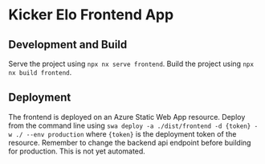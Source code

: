 # Kicker Elo Frontend App

## Development and Build

Serve the project using ``npx nx serve frontend``. Build the project using ``npx nx build frontend``.

## Deployment

The frontend is deployed on an Azure Static Web App resource.
Deploy from the command line using ``swa deploy -a ./dist/frontend -d {token} -w ./ --env production`` where ``{token}`` is the deployment token of the resource.
Remember to change the backend api endpoint before building for production. This is not yet automated.